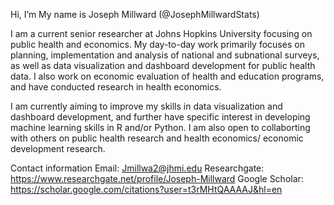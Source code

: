 Hi, I’m My name is Joseph Millward (@JosephMillwardStats)

I am a current senior researcher at Johns Hopkins University focusing on public health and economics. My day-to-day work primarily focuses on 
planning, implementation and analysis of national and subnational surveys, as well as data visualization and dashboard development for public health data. 
I also work on economic evaluation of health and education programs, and have conducted research in health economics.

I am currently aiming to improve my skills in data visualization and dashboard development, and further have specific interest in developing machine learning 
skills in R and/or Python. I am also open to collaborting with others on public health research and health economics/ economic development research.

Contact information
Email: Jmillwa2@jhmi.edu
Researchgate: https://www.researchgate.net/profile/Joseph-Millward
Google Scholar: https://scholar.google.com/citations?user=t3rMHtQAAAAJ&hl=en
